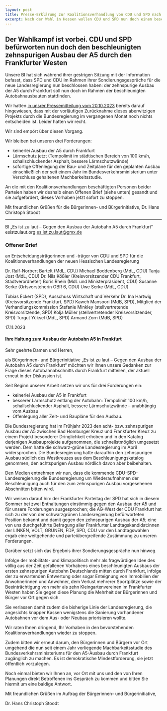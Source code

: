 ```yaml
---
layout: post
title: Presse-Erklärung zur Koalitionsverhandlung von CDU und SPD nach der Hessen-Wahl
excerpt: Nach der Wahl in Hessen wollen CDU und SPD nun doch einen beschleunigten 10spurigen Ausbau der A5 durch Frankfurt erwirken
---
```

## Der Wahlkampf ist vorbei. CDU und SPD befürworten nun doch den beschleunigten zehnspurigen Ausbau der A5 durch den Frankfurter Westen

Unsere BI hat sich während ihrer gestrigen Sitzung mit der Information befasst, dass SPD und CDU im Rahmen ihrer Sondierungsgespräche für die neue Landesregierung nun beschlossen haben: der zehnspurige Ausbau der A5 durch Frankfurt soll nun doch im Rahmen der beschleunigten Autobahnausbauten stattfinden.

Wir hatten [in unsrer Pressemitteilung vom 20.10.2023](https://www.esistzulaut.org/homepage/2023/10/20/pm-medienberichte.html) bereits darauf hingewiesen, dass mit der vorläufigen Zurücknahme dieses aberwitzigen Projekts durch die Bundesregierung im vergangenen Monat noch nichts entscheiden ist. Leider hatten wir recht.

Wir sind empört über diesen Vorgang.

Wir bleiben bei unseren drei Forderungen:

- keinerlei Ausbau der A5 durch Frankfurt
- Lärmschutz jetzt (Tempolimit im städtischen Bereich von 100 km/h, schallschluckender Asphalt,
  bessere Lärmschutzwände)
- sofortige Offenlegung der Bau- und Zeitpläne für den geplanten Ausbau einschließlich der seit einem Jahr im Bundesverkehrsministerium unter Verschluss gehaltenen Machbarkeitsstudie.

An die mit den Koalitionsverhandlungen beschäftigten Personen beider Parteien haben wir deshalb einen Offenen Brief (siehe unten) gesandt und sie aufgefordert, dieses Vorhaben jetzt sofort zu stoppen.

Mit freundlichen Grüßen für die Bürgerinnen- und Bürgerinitiative,
Dr. Hans Christoph Stoodt

---

BI „Es ist zu laut – Gegen den Ausbau der Autobahn A5 durch Frankfurt“
esistzulaut.org
<es.ist.zu.laut@gmx.de>

### Offener Brief

an Entscheidungsträgerinnen und -träger von CDU und SPD für die Koalitionsverhandlungen der neuen Hessischen Landesregierung

Dr. Ralf-Norbert Bartelt (MdL, CDU)
Michael Boddenberg (MdL, CDU)
Tanja Jost (MdL, CDU)
Dr. Nils Kößler (Kreisvorsitzender CDU Frankfurt, Stadtverordneter)
Boris Rhein (MdL und Ministerpräsident, CDU)
Susanne Serke (Ortsvorsteherin OBR 6, CDU)
Uwe Serke (MdL, CDU)

Tobias Eckert (SPD), Ausschuss Wirtschaft und Verkehr
Dr. Ina Hartwig (Kreisvorsitzende Frankfurt, SPD)
Kaweh Mansoori (MdB, SPD), Mitglied der Verhandlungskommission
Stefanie Minkley (stellvertretende Kreisvorsitzende, SPD)
Kolja Müller (stellvertretender Kreisvorsitzender, SPD)
Turgut Yüksel (MdL, SPD)
Armand Zorn (MdB, SPD)

17.11.2023

#### Ihre Haltung zum Ausbau der Autobahn A5 in Frankfurt

Sehr geehrte Damen und Herren,

als Bürgerinnen- und Bürgerinitiative „Es ist zu laut – Gegen den Ausbau der Autobahn A5 durch Frankfurt“ möchten wir Ihnen unsere Gedanken zur Frage dieses Autobahnabschnitts durch Frankfurt mitteilen, der aktuell erneut in der Diskussion ist.

Seit Beginn unserer Arbeit setzen wir uns für drei Forderungen ein:

- keinerlei Ausbau der A5 in Frankfurt
- besserer Lärmschutz entlang der Autobahn: Tempolimit 100 km/h, schallschluckender Asphalt,
  bessere Lärmschutzwände – unabhängig vom Ausbau
- Offenlegung aller Zeit- und Baupläne für den Ausbau.

Die Bundesregierung hat im Frühjahr 2023 den acht- bzw. zehnspurigen Ausbau der A5 zwischen Bad Homburger Kreuz und Frankfurter Kreuz zu einem Projekt besonderer Dringlichkeit erhoben und in den Katalog derjenigen Ausbauprojekte aufgenommen, die schnellstmöglich umgesetzt werden. Dem hatte die schwarz-grüne Landesregierung im April widersprochen. Die Bundesregierung hatte daraufhin den zehnspurigen Ausbau südlich des Westkreuzes aus dem Beschleunigungskatalog genommen, den achtspurigen Ausbau nördlich davon aber beibehalten.

Den Medien entnehmen wir nun, dass die kommende CDU-SPD-Landesregierung die Bundesregierung um Wiederaufnahmen der Beschleunigung auch für den zum zehnspurigen Ausbau vorgesehenen Abschnitten bitten wird.

Wir weisen darauf hin:
der Frankfurter Parteitag der SPD hat sich in diesem Sommer bei zwei Enthaltungen einstimmig  gegen den Ausbau der A5 und für unsere Forderungen ausgesprochen;
die AG-West der CDU Frankfurt hat sich zu der von der schwarzgrünen Landesregierung befürworteten Position bekannt und damit gegen den zehnspurigen Ausbau der A5;
eine von uns durchgeführte Befragung aller Frankfurter Landtagskandidat:innen der LINKEN, VOLT, GRÜNEN, FDP, SPD, CDU vor den Landtagswahlen ergab eine weitgehende und parteiübergreifende Zustimmung zu unseren Forderungen.

Darüber setzt sich das Ergebnis ihrer Sondierungsgespräche nun hinweg.

Infolge der mobilitäts- und klimapolitisch mehr als fragwürdigen Idee des völlig aus der Zeit gefallenen Vorhabens eines beschleunigten Ausbaus der ersten zehnspurigen Autobahn Deutschlands mitten durch Frankfurt,
infolge der zu erwartenden Entwertung oder sogar Enteignung von Immobilien der Anwohnerinnen und Anwohner, dem Verlust mehrerer Sportplätze sowie der Beeinträchtigung von mehr als zehn Kleingartenvereinen im Frankfurter Westen haben Sie gegen diese Planung die Mehrheit der Bürgerinnen und Bürger vor Ort gegen sich.

Sie verlassen damit zudem die bisherige Linie der Landesregierung, die angesichts knapper Kassen wenigstens die Sanierung vorhandener Autobahnen vor dem Aus- oder Neubau priorisieren wollte.

Wir raten Ihnen dringend, Ihr Vorhaben in den bevorstehenden Koalitionsverhandlungen wieder zu stoppen.

Zudem bitten wir erneut darum, den Bürgerinnen und Bürgern vor Ort umgehend die nun seit einem Jahr vorliegende Machbarkeitsstudie des Bundesverkehrsministeriums für den A5-Ausbau durch Frankfurt zugänglich zu machen. Es ist demokratische Mindestforderung, sie jetzt öffentlich vorzulegen.

Noch einmal bieten wir Ihnen an, vor Ort mit uns und den von Ihren Planungen direkt Betroffenen ins Gespräch zu kommen und bitten Sie hiermit um eine baldige Antwort.

Mit freundlichen Grüßen im Auftrag der Bürgerinnen- und Bürgerinitiative,

Dr. Hans Christoph Stoodt
